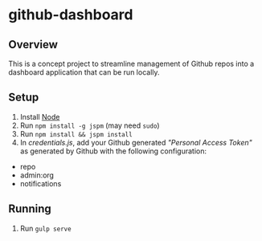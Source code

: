 # github-dashboard

## Overview
This is a concept project to streamline management of Github repos into a dashboard application that can be run locally.

## Setup
1. Install [Node][]
2. Run `npm install -g jspm`  (may need `sudo`)
3. Run `npm install && jspm install`
4. In _credentials.js_, add your Github generated _"Personal Access Token"_ as generated by Github
with the following configuration:
* repo
* admin:org
* notifications

[Node]: https://nodejs.org/en/

## Running
1. Run `gulp serve`